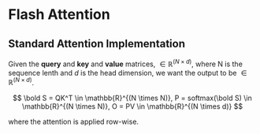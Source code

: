 # Flash Attention

## Standard Attention Implementation

Given the **query** and **key** and **value** matrices, $\in \mathbb{R}^{(N \times d )}$, where N is the sequence lenth and $d$ is the head dimension, we want the output to be $\in \mathbb{R}^{(N \times d )}$. 

$$ 
\bold S = QK^T \in \mathbb{R}^{(N \times N)}, P = softmax(\bold S) \in \mathbb{R}^{(N \times N)}, O = PV \in \mathbb{R}^{(N \times d)}
$$

where the attention is applied row-wise.